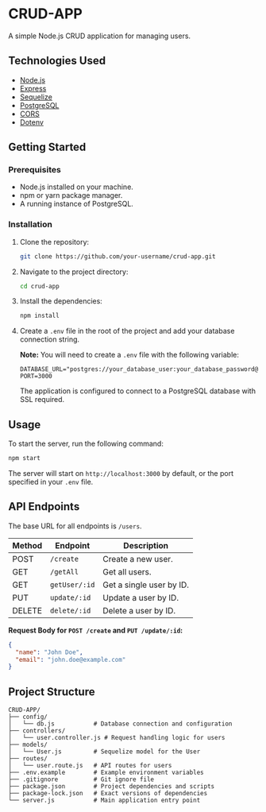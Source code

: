 # CRUD-APP

A simple Node.js CRUD application for managing users.

## Technologies Used

- [Node.js](https://nodejs.org/)
- [Express](https://expressjs.com/)
- [Sequelize](https://sequelize.org/)
- [PostgreSQL](https://www.postgresql.org/)
- [CORS](https://www.npmjs.com/package/cors)
- [Dotenv](https://www.npmjs.com/package/dotenv)

## Getting Started

### Prerequisites

- Node.js installed on your machine.
- npm or yarn package manager.
- A running instance of PostgreSQL.

### Installation

1. Clone the repository:
   ```sh
   git clone https://github.com/your-username/crud-app.git
   ```
2. Navigate to the project directory:
   ```sh
   cd crud-app
   ```
3. Install the dependencies:
   ```sh
   npm install
   ```
4. Create a `.env` file in the root of the project and add your database connection string.

   **Note:** You will need to create a `.env` file with the following variable:
   ```
   DATABASE_URL="postgres://your_database_user:your_database_password@your_database_host:5432/your_database_name"
   PORT=3000
   ```
   The application is configured to connect to a PostgreSQL database with SSL required.

## Usage

To start the server, run the following command:

```sh
npm start
```

The server will start on `http://localhost:3000` by default, or the port specified in your `.env` file.

## API Endpoints

The base URL for all endpoints is `/users`.

| Method | Endpoint          | Description                 |
|--------|-------------------|-----------------------------|
| POST   | `/create`         | Create a new user.          |
| GET    | `/getAll`         | Get all users.              |
| GET    | `getUser/:id`     | Get a single user by ID.    |
| PUT    | `update/:id`      | Update a user by ID.        |
| DELETE | `delete/:id`      | Delete a user by ID.        |

**Request Body for `POST /create` and `PUT /update/:id`:**
```json
{
  "name": "John Doe",
  "email": "john.doe@example.com"
}
```

## Project Structure
```
CRUD-APP/
├── config/
│   └── db.js           # Database connection and configuration
├── controllers/
│   └── user.controller.js # Request handling logic for users
├── models/
│   └── User.js         # Sequelize model for the User
├── routes/
│   └── user.route.js   # API routes for users
├── .env.example        # Example environment variables
├── .gitignore          # Git ignore file
├── package.json        # Project dependencies and scripts
├── package-lock.json   # Exact versions of dependencies
└── server.js           # Main application entry point
``` 